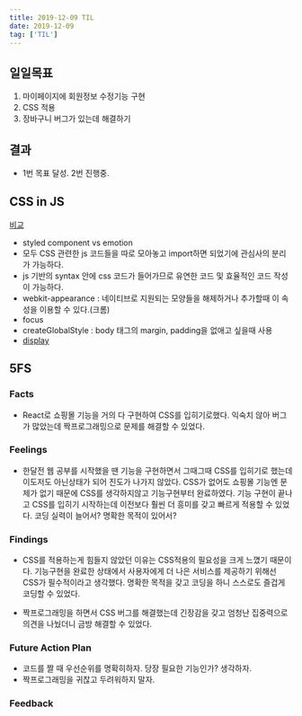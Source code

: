 ```yaml
---
title: 2019-12-09 TIL
date: 2019-12-09
tag: ['TIL']
---
```


## 일일목표

1. 마이페이지에 회원정보 수정기능 구현
2. CSS 적용
3. 장바구니 버그가 있는데 해결하기

## 결과

- 1번 목표 달성. 2번 진행중.

## CSS in JS

[비교](https://ideveloper2.dev/blog/2019-05-05--thinking-about-emotion-js-vs-styled-component/)

- styled component vs emotion
- 모두 CSS 관련한 js 코드들을 따로 모아놓고 import하면 되었기에 관심사의 분리가 가능하다.
- js 기반의 syntax 안에 css 코드가 들어가므로 유연한 코드 및 효율적인 코드 작성이 가능하다.
- webkit-appearance : 네이티브로 지원되는 모양들을 해제하거나 추가할때 이 속성을 이용할 수 있다.(크롬)
- focus
- createGlobalStyle : body 태그의 margin, padding을 없애고 싶을때 사용
- [display](https://ofcourse.kr/css-course/display-%EC%86%8D%EC%84%B1)

## 5FS

### Facts

- React로 쇼핑몰 기능을 거의 다 구현하여 CSS를 입히기로했다. 익숙치 않아 버그가 많았는데 짝프로그래밍으로 문제를 해결할 수 있었다.

### Feelings

- 한달전 웹 공부를 시작했을 땐 기능을 구현하면서 그때그때 CSS를 입히기로 했는데 이도저도 아닌상태가 되어 진도가 나가지 않았다. CSS가 없어도 쇼핑몰 기능엔 문제가 없기 때문에 CSS를 생각하지않고 기능구현부터 완료하였다. 기능 구현이 끝나고 CSS를 입히기 시작하는데 이전보다 훨씬 더 흥미를 갖고 빠르게 적용할 수 있었다. 코딩 실력이 늘어서? 명확한 목적이 있어서?

### Findings

- CSS를 적용하는게 힘들지 않았던 이유는 CSS적용의 필요성을 크게 느꼈기 때문이다. 기능구현을 완료한 상태에서 사용자에게 더 나은 서비스를 제공하기 위해선 CSS가 필수적이라고 생각했다. 명확한 목적을 갖고 코딩을 하니 스스로도 즐겁게 코딩할 수 있었다.

- 짝프로그래밍을 하면서 CSS 버그를 해결했는데 긴장감을 갖고 엄청난 집중력으로 의견을 나눴더니 금방 해결할 수 있었다.

### Future Action Plan

- 코드를 짤 때 우선순위를 명확히하자. 당장 필요한 기능인가? 생각하자.
- 짝프로그래밍을 귀찮고 두려워하지 말자.

### Feedback

